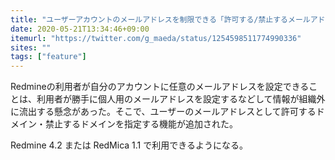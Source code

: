 ```yaml
---
title: "ユーザーアカウントのメールアドレスを制限できる「許可する/禁止するメールアドレスのドメイン」の設定 (Redmine 4.2 / RedMica 1.1)"
date: 2020-05-21T13:34:46+09:00
itemurl: "https://twitter.com/g_maeda/status/1254598511774990336"
sites: ""
tags: ["feature"]
---
```


Redmineの利用者が自分のアカウントに任意のメールアドレスを設定できることは、利用者が勝手に個人用のメールアドレスを設定するなどして情報が組織外に流出する懸念があった。そこで、ユーザーのメールアドレスとして許可するドメイン・禁止するドメインを指定する機能が追加された。

Redmine 4.2 または RedMica 1.1 で利用できるようになる。
